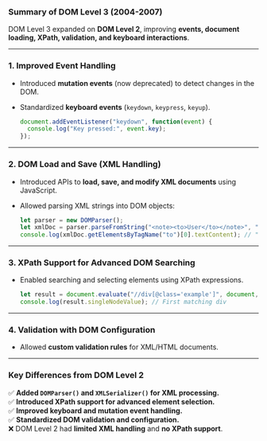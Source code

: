 ### **Summary of DOM Level 3 (2004-2007)**

DOM Level 3 expanded on **DOM Level 2**, improving **events, document loading, XPath, validation, and keyboard interactions**.

---

### **1. Improved Event Handling**

- Introduced **mutation events** (now deprecated) to detect changes in the DOM.
- Standardized **keyboard events** (`keydown`, `keypress`, `keyup`).
    
    ```js
    document.addEventListener("keydown", function(event) {
      console.log("Key pressed:", event.key);
    });
    ```
    

---

### **2. DOM Load and Save (XML Handling)**

- Introduced APIs to **load, save, and modify XML documents** using JavaScript.
- Allowed parsing XML strings into DOM objects:
    
    ```js
    let parser = new DOMParser();
    let xmlDoc = parser.parseFromString("<note><to>User</to></note>", "text/xml");
    console.log(xmlDoc.getElementsByTagName("to")[0].textContent); // "User"
    ```
    

---

### **3. XPath Support for Advanced DOM Searching**

- Enabled searching and selecting elements using XPath expressions.
    
    ```js
    let result = document.evaluate("//div[@class='example']", document, null, XPathResult.FIRST_ORDERED_NODE_TYPE, null);
    console.log(result.singleNodeValue); // First matching div
    ```
    

---

### **4. Validation with DOM Configuration**

- Allowed **custom validation rules** for XML/HTML documents.

---

### **Key Differences from DOM Level 2**

✅ **Added `DOMParser()` and `XMLSerializer()` for XML processing.**  
✅ **Introduced XPath support for advanced element selection.**  
✅ **Improved keyboard and mutation event handling.**  
✅ **Standardized DOM validation and configuration.**  
❌ DOM Level 2 had **limited XML handling** and **no XPath support**.